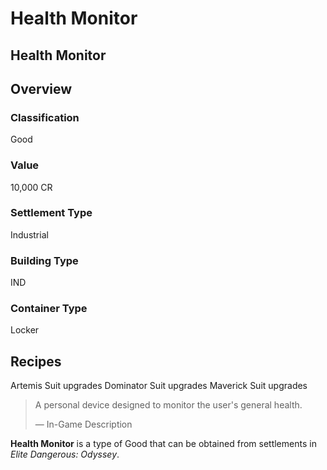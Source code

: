 # Health Monitor
## Health Monitor

		

## Overview

### Classification

Good

### Value

10,000 CR

### Settlement Type

Industrial

### Building Type

IND

### Container Type

Locker

## Recipes

Artemis Suit upgrades
Dominator Suit upgrades
Maverick Suit upgrades

> 
> 
>  A personal device designed to monitor the user's general health. 
> 
> 
> — In-Game Description
> 

**Health Monitor** is a type of Good that can be obtained from settlements in *Elite Dangerous: Odyssey*.